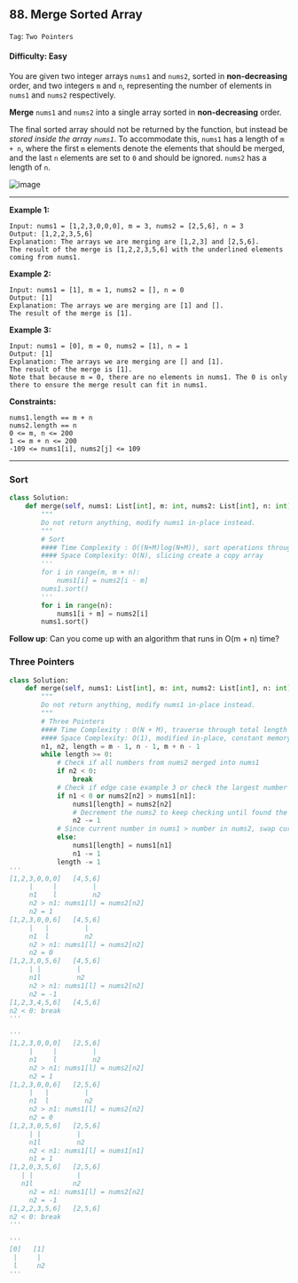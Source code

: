 ## 88. Merge Sorted Array

```Tag```: ```Two Pointers``` 

#### Difficulty: Easy

You are given two integer arrays ```nums1``` and ```nums2```, sorted in __non-decreasing__ order, and two integers ```m``` and ```n```, representing the number of elements in ```nums1``` and ```nums2``` respectively.

__Merge__ ```nums1``` and ```nums2``` into a single array sorted in __non-decreasing__ order.

The final sorted array should not be returned by the function, but instead be _stored inside the array ```nums1```_. To accommodate this, ```nums1``` has a length of ```m + n```, where the first ```m``` elements denote the elements that should be merged, and the last ```n``` elements are set to ```0``` and should be ignored. ```nums2``` has a length of ```n```.

![image](https://user-images.githubusercontent.com/35042430/211989681-0d649cc3-b589-447b-9723-b39b86f0df45.png)

---

__Example 1:__
```
Input: nums1 = [1,2,3,0,0,0], m = 3, nums2 = [2,5,6], n = 3
Output: [1,2,2,3,5,6]
Explanation: The arrays we are merging are [1,2,3] and [2,5,6].
The result of the merge is [1,2,2,3,5,6] with the underlined elements coming from nums1.
```

__Example 2:__
```
Input: nums1 = [1], m = 1, nums2 = [], n = 0
Output: [1]
Explanation: The arrays we are merging are [1] and [].
The result of the merge is [1].
```

__Example 3:__
```
Input: nums1 = [0], m = 0, nums2 = [1], n = 1
Output: [1]
Explanation: The arrays we are merging are [] and [1].
The result of the merge is [1].
Note that because m = 0, there are no elements in nums1. The 0 is only there to ensure the merge result can fit in nums1.
```

__Constraints:__
```
nums1.length == m + n
nums2.length == n
0 <= m, n <= 200
1 <= m + n <= 200
-109 <= nums1[i], nums2[j] <= 109
```

---

### Sort

```Python
class Solution:
    def merge(self, nums1: List[int], m: int, nums2: List[int], n: int) -> None:
        """
        Do not return anything, modify nums1 in-place instead.
        """
        # Sort
        #### Time Complexity : O((N+M)log(N+M)), sort operations through the combined length of nums1 and nums2
        #### Space Complexity: O(N), slicing create a copy array
        '''
        for i in range(m, m + n):
            nums1[i] = nums2[i - m]
        nums1.sort()
        '''
        for i in range(n):
            nums1[i + m] = nums2[i]
        nums1.sort()
```

__Follow up__: Can you come up with an algorithm that runs in O(m + n) time?

### Three Pointers

```Python
class Solution:
    def merge(self, nums1: List[int], m: int, nums2: List[int], n: int) -> None:
        """
        Do not return anything, modify nums1 in-place instead.
        """
        # Three Pointers
        #### Time Complexity : O(N + M), traverse through total length of nums1 and nums2
        #### Space Complexity: O(1), modified in-place, constant memory space for pointers
        n1, n2, length = m - 1, n - 1, m + n - 1
        while length >= 0:
            # Check if all numbers from nums2 merged into nums1
            if n2 < 0:
                break
            # Check if edge case example 3 or check the largest number of nums2 > largest number of nums1
            if n1 < 0 or nums2[n2] > nums1[n1]:
                nums1[length] = nums2[n2]
                # Decrement the nums2 to keep checking until found the number in nums2 < number in nums1
                n2 -= 1
            # Since current number in nums1 > number in nums2, swap current number of nums1 with 0
            else:
                nums1[length] = nums1[n1]
                n1 -= 1
            length -= 1
'''
[1,2,3,0,0,0]   [4,5,6]
     |     |         |
     n1    l         n2
     n2 > n1: nums1[l] = nums2[n2]
     n2 = 1
[1,2,3,0,0,6]   [4,5,6]
     |   |         |
     n1  l         n2
     n2 > n1: nums1[l] = nums2[n2]
     n2 = 0
[1,2,3,0,5,6]   [4,5,6]
     | |         |
     n1l         n2
     n2 > n1: nums1[l] = nums2[n2]
     n2 = -1
[1,2,3,4,5,6]   [4,5,6]
n2 < 0: break
'''

'''
[1,2,3,0,0,0]   [2,5,6]
     |     |         |
     n1    l         n2
     n2 > n1: nums1[l] = nums2[n2]
     n2 = 1
[1,2,3,0,0,6]   [2,5,6]
     |   |         |
     n1  l         n2
     n2 > n1: nums1[l] = nums2[n2]
     n2 = 0
[1,2,3,0,5,6]   [2,5,6]
     | |         |
     n1l         n2
     n2 < n1: nums1[l] = nums1[n1]
     n1 = 1
[1,2,0,3,5,6]   [2,5,6]
   | |           |
   n1l          n2
     n2 = n1: nums1[l] = nums2[n2]
     n2 = -1
[1,2,2,3,5,6]   [2,5,6]
n2 < 0: break
'''

'''
[0]   [1]
 |     |
 l     n2
'''
```
